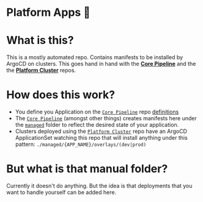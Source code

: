 # Platform Apps 📲

# What is this?
This is a mostly automated repo. Contains manifests to be installed by ArgoCD on clusters. This goes hand in hand with the [**Core Pipeline**](https://github.com/francisco-com-au/core-pipeline) and the the [**Platform Cluster**](https://github.com/francisco-com-au/platform-cluster) repos.

# How does this work?
- You define you Application on the [`Core Pipeline`](https://github.com/francisco-com-au/core-pipeline) repo [definitions](https://github.com/francisco-com-au/core-pipeline/tree/main/definitions)
- The [`Core Pipeline`](https://github.com/francisco-com-au/core-pipeline) (amongst other things) creates manifests here under the [`managed`](/managed/) folder to reflect the desired state of your application.
- Clusters deployed using the [`Platform Cluster`](https://github.com/francisco-com-au/platform-cluster) repo have an ArgoCD ApplicationSet watching this repo that will install anything under this pattern:
`./managed/{APP_NAME}/overlays/(dev|prod)`

# But what is that manual folder?
Currently it doesn't do anything. But the idea is that deployments that you want to handle yourself can be added here.